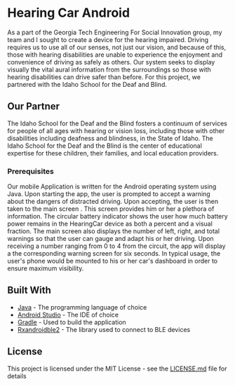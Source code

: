 # Hearing Car Android

As a part of the Georgia Tech Engineering For Social Innovation group, my team and I sought to create a device for the hearing impaired. Driving requires us to use all of our senses, not just our vision, and because of this, those with hearing disabilities are unable to experience the enjoyment and convenience of driving as safely as others. Our system seeks to display visually the vital aural information from the surroundings so those with hearing disabilities can drive safer than before. For this project, we partnered with the Idaho School for the Deaf and Blind.

## Our Partner

The Idaho School for the Deaf and the Blind fosters a continuum of services for people of all ages with hearing or vision loss, including those with other disabilities including deafness and blindness, in the State of Idaho. The Idaho School for the Deaf and the Blind is the center of educational expertise for these children, their families, and local education providers.


### Prerequisites

Our mobile Application is written for the Android operating system using Java. Upon starting the app, the user is prompted to accept a warning about the dangers of distracted driving. Upon accepting, the user is then taken to the main screen . This screen provides him or her a plethora of information. The circular battery indicator shows the user how much battery power remains in the HearingCar device as both a percent and a visual fraction. The main screen also displays the number of left, right, and total warnings so that the user can gauge and adapt his or her driving. Upon receiving a number ranging from 0 to 4 from the circuit, the app will display a the corresponding warning screen for six seconds. In typical usage, the user's phone would be mounted to his or her car's dashboard in order to ensure maximum visibility.


## Built With
* [Java](https://www.java.com/en/) - The programming language of choice
* [Android Studio](https://developer.android.com/studio) - The IDE of choice
* [Gradle](https://gradle.org/) - Used to build the application
* [Rxandroidble2](https://github.com/Polidea/RxAndroidBle) - The library used to connect to BLE devices


## License

This project is licensed under the MIT License - see the [LICENSE.md](LICENSE.md) file for details
